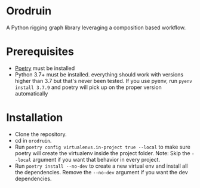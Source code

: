 # Orodruin
A Python rigging graph library leveraging a composition based workflow.

# Prerequisites
- [Poetry](https://python-poetry.org/) must be installed
- Python 3.7+ must be installed.
    everything should work with versions higher than 3.7 but that's never been tested.
    If you use pyenv, run `pyenv install 3.7.9` and poetry will pick up on the proper version automatically

# Installation
- Clone the repository.
- cd in `orodruin`.
- Run `poetry config virtualenvs.in-project true --local` to make sure poetry will create the virtualenv inside the project folder.
    Note: Skip the `--local` argument if you want that behavior in every project.
- Run `poetry install --no-dev` to create a new virtual env and install all the dependencies.
    Remove the `--no-dev` argument if you want the dev dependencies.